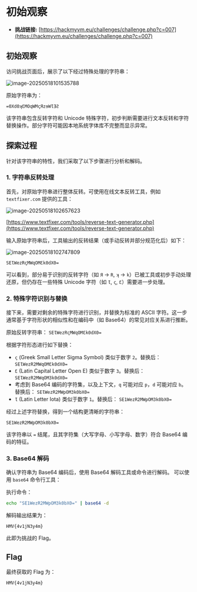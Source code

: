 # 初始观察

*   **挑战链接:** [https://hackmyvm.eu/challenges/challenge.php?c=007](https://hackmyvm.eu/challenges/challenge.php?c=007)

## 初始观察

访问挑战页面后，展示了以下经过特殊处理的字符串：

![image-20250518101535788](https://7r1umphk.github.io/image/20250518101535983.webp)

原始字符串为：
```
=0Xd0ʞƐMOqWMςЯzɘWƖƎƧ
```
该字符串包含反转字符和 Unicode 特殊字符，初步判断需要进行文本反转和字符替换操作。部分字符可能因本地系统字体库不完整而显示异常。

## 探索过程

针对该字符串的特性，我们采取了以下步骤进行分析和解码。

### 1. 字符串反转处理

首先，对原始字符串进行整体反转。可使用在线文本反转工具，例如 `textfixer.com` 提供的工具：

![image-20250518102657623](https://7r1umphk.github.io/image/20250518102657806.webp)

[https://www.textfixer.com/tools/reverse-text-generator.php](https://www.textfixer.com/tools/reverse-text-generator.php)

输入原始字符串后，工具输出的反转结果（或手动反转并部分规范化后）如下：

![image-20250518102747809](https://7r1umphk.github.io/image/20250518102747978.webp)

```
SEƖWezRςMWqOMƐk0dX0=
```
可以看到，部分易于识别的反转字符（如 `Я` -> `R`, `ʞ` -> `k`）已被工具或初步手动处理还原，但仍存在一些特殊 Unicode 字符（如 `Ɩ`, `ς`, `Ɛ`）需要进一步处理。

### 2. 特殊字符识别与替换

接下来，需要对剩余的特殊字符进行识别，并替换为标准的 ASCII 字符。这一步通常基于字符形状的相似性和在编码中（如 Base64）的常见对应关系进行推断。

原始反转字符串： `SEƖWezRςMWqOMƐk0dX0=`

根据字符形态进行如下替换：
*   `ς` (Greek Small Letter Sigma Symbol) 类似于数字 `2`。替换后：
    `SEƖWezR2MWqOMƐk0dX0=`
*   `Ɛ` (Latin Capital Letter Open E) 类似于数字 `3`。替换后：
    `SEƖWezR2MWqOM3k0dX0=`
*   考虑到 Base64 编码的字符集，以及上下文，`q` 可能对应 `p`，`d` 可能对应 `b`。替换后：
    `SEƖWezR2MWpOM3k0bX0=`
*   `Ɩ` (Latin Letter Iota) 类似于数字 `1`。替换后：
    `SE1WezR2MWpOM3k0bX0=`

经过上述字符替换，得到一个结构更清晰的字符串：
```
SE1WezR2MWpOM3k0bX0=
```
该字符串以 `=` 结尾，且其字符集（大写字母、小写字母、数字）符合 Base64 编码的特征。

### 3. Base64 解码

确认字符串为 Base64 编码后，使用 Base64 解码工具或命令进行解码。
可以使用 `base64` 命令行工具：

执行命令：
```bash
echo "SE1WezR2MWpOM3k0bX0=" | base64 -d
```
解码输出结果为：
```
HMV{4v1jN3y4m}
```
此即为挑战的 Flag。

## Flag

最终获取的 Flag 为：

`HMV{4v1jN3y4m}`